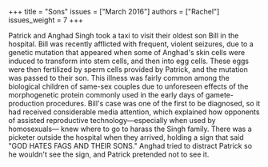 +++
title = "Sons"
issues = ["March 2016"]
authors = ["Rachel"]
issues_weight = 7
+++

Patrick and Anghad Singh took a taxi to visit their oldest son Bill in the hospital. Bill was recently afflicted with frequent, violent seizures, due to a genetic mutation that appeared when some of Anghad's skin cells were induced to transform into stem cells, and then into egg cells. These eggs were then fertilized by sperm cells provided by Patrick, and the mutation was passed to their son. This illness was fairly common among the biological children of same-sex couples due to unforeseen effects of the morphogenetic protein commonly used in the early days of gamete-production procedures. Bill's case was one of the first to be diagnosed, so it had received considerable media attention, which explained how opponents of assisted reproductive technology—especially when used by homosexuals— knew where to go to harass the Singh family. There was a picketer outside the hospital when they arrived, holding a sign that said "GOD HATES FAGS AND THEIR SONS." Anghad tried to distract Patrick so he wouldn't see the sign, and Patrick pretended not to see it.
